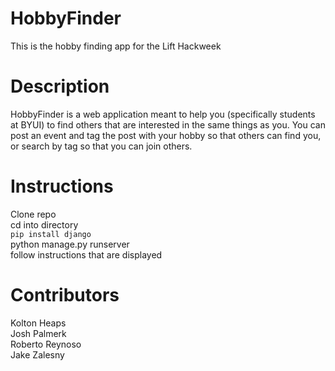 # HobbyFinder
This is the hobby finding app for the Lift Hackweek  

# Description
HobbyFinder is a web application meant to help you (specifically students at BYUI) to find others that are interested in the same things as you.
You can post an event and tag the post with your hobby so that others can find you, or search by tag so that you can join others.  

# Instructions
Clone repo  
cd into directory  
`pip install django`  
python manage.py runserver  
follow instructions that are displayed  

# Contributors
Kolton Heaps  
Josh Palmerk  
Roberto Reynoso  
Jake Zalesny  
